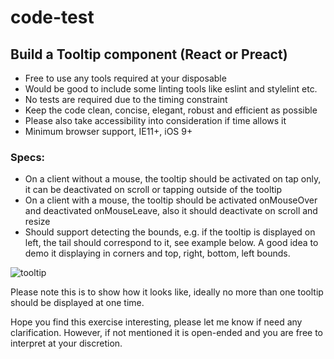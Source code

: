 # code-test

## Build a Tooltip component (React or Preact)

- Free to use any tools required at your disposable
- Would be good to include some linting tools like eslint and stylelint etc.
- No tests are required due to the timing constraint
- Keep the code clean, concise, elegant, robust and efficient as possible
- Please also take accessibility into consideration if time allows it
- Minimum browser support, IE11+, iOS 9+

### Specs:
- On a client without a mouse, the tooltip should be activated on tap only, it can be deactivated on scroll or tapping outside of the tooltip
- On a client with a mouse, the tooltip should be activated onMouseOver and deactivated onMouseLeave, also it should deactivate on scroll and resize
- Should support detecting the bounds, e.g. if the tooltip is displayed on left, the tail should correspond to it, see example below. A good idea to demo it displaying in corners and top, right, bottom, left bounds.

![tooltip](https://user-images.githubusercontent.com/1149825/69400248-1a196d80-0d45-11ea-8231-9a462fe7bb5d.png)

Please note this is to show how it looks like, ideally no more than one tooltip should be displayed at one time.

Hope you find this exercise interesting, please let me know if need any clarification. However, if not mentioned it is open-ended and you are free to interpret at your discretion.
